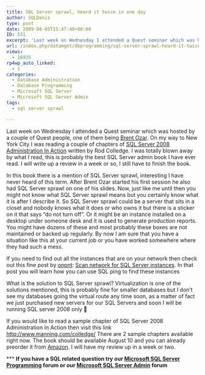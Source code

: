 ```yaml
---
title: SQL Server sprawl, heard it twice in one day
author: SQLDenis
type: post
date: 2009-08-05T15:47:40+00:00
ID: 531
excerpt: 'Last week on Wednesday I attended a Quest seminar which was hosted by a couple of Quest people, one of them being Brent Ozar. On my way to New York City I was reading a couple of chapters of SQL Server 2008 Administration In Action written by Rod Colled&hellip;'
url: /index.php/datamgmt/dbprogramming/sql-server-sprawl-heard-it-twice-in-one/
views:
  - 16935
rp4wp_auto_linked:
  - 1
categories:
  - Database Administration
  - Database Programming
  - Microsoft SQL Server
  - Microsoft SQL Server Admin
tags:
  - sql server sprawl

---
```

Last week on Wednesday I attended a Quest seminar which was hosted by a couple of Quest people, one of them being [Brent Ozar][1]. On my way to New York City I was reading a couple of chapters of [SQL Server 2008 Administration In Action][2] written by Rod Colledge. I was totally blown away by what I read, this is probably the best SQL Server admin book I have ever read. I will write up a review in a week or so, I still have to finish the book. 

In this book there is a mention of SQL Server sprawl, interesting I have never heard of this term. After Brent Ozar started his first session he also had SQL Server sprawl on one of his slides. Now, just like me until then you might not know what SQL Server sprawl means but you certainly know what it is after I describe it. So SQL Server sprawl could be a server that sits in a closet and nobody knows what it does or who owns it but there is a sticker on it that says “do not turn off”. Or it might be an instance installed on a desktop under someone desk and it is used to generate production reports. You might have dozens of these and most probably these boxes are not maintained or backed up regularly. By now I am sure that you have a situation like this at your current job or you have worked somewhere where they had such a mess. 

If you need to find out all the instances that are on your network then check out this fine post by [onpnt][3]: [Scan network for SQL Server instances][4]. In that post you will learn how you can use SQL ping to find these instances

What is the solution to SQL Server sprawl? Virtualization is one of the solutions mentioned, this is probably fine for smaller databases but I don’t see my databases going the virtual route any time soon, as a matter of fact we just purchased new servers for our SQL Servers and soon I will be running SQL server 2008 only 🙂

If you would like to read a sample chapter of SQL Server 2008 Administration In Action then visit this link http://www.manning.com/colledge/ There are 2 sample chapters available right now. The book should be available August 10 and you can already preorder it from [Amazon][2]. I will have my review up in a week or two.



\*** **If you have a SQL related question try our [Microsoft SQL Server Programming][5] forum or our [Microsoft SQL Server Admin][6] forum**<ins></ins>

 [1]: http://www.brentozar.com/
 [2]: http://www.amazon.com/gp/product/193398872X?ie=UTF8&tag=sql08-20&linkCode=as2&camp=1789&creative=390957&creativeASIN=193398872X
 [3]: /index.php/All/?disp=authdir&author=68
 [4]: /index.php/DataMgmt/DBAdmin/scan-network-for-sql-server-instances
 [5]: http://forum.ltd.local/viewforum.php?f=17
 [6]: http://forum.ltd.local/viewforum.php?f=22